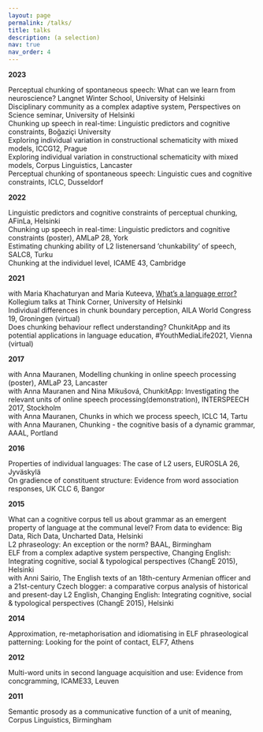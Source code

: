 ```yaml
---
layout: page
permalink: /talks/
title: talks
description: (a selection)
nav: true
nav_order: 4
---
```

<b>2023</b>

Perceptual chunking of spontaneous speech: What can we learn from neuroscience? Langnet Winter School, University of Helsinki <br>
Disciplinary community as a complex adaptive system, Perspectives on Science seminar, University of Helsinki<br>
Chunking up speech in real-time: Linguistic predictors and cognitive constraints, Boğaziçi University<br>
Exploring individual variation in constructional schematicity with mixed models, ICCG12, Prague <br>
Exploring individual variation in constructional schematicity with mixed models, Corpus Linguistics, Lancaster <br>
Perceptual chunking of spontaneous speech: Linguistic cues and cognitive constraints, ICLC, Dusseldorf<br>

<b>2022</b>

Linguistic predictors and cognitive constraints of perceptual chunking, AFinLa, Helsinki<br>
Chunking up speech in real-time: Linguistic predictors and cognitive constraints (poster), AMLaP 28, York<br>
Estimating chunking ability of L2 listenersand ’chunkability’ of speech, SALC8, Turku <br>
Chunking at the individuel level, ICAME 43, Cambridge<br>

<b>2021</b>

with Maria Khachaturyan and Maria Kuteeva, <a href="https://www.youtube.com/watch?v=axJmyCf4pms&t=3s"> What’s a language error?</a> Kollegium talks at Think Corner, University of Helsinki<br>
Individual differences in chunk boundary perception, AILA World Congress 19, Groningen (virtual)<br>
Does chunking behaviour reflect understanding? ChunkitApp and its potential applications in language education, #YouthMediaLife2021, Vienna (virtual)<br>

<b>2017</b>

with Anna Mauranen, Modelling chunking in online speech processing (poster), AMLaP 23, Lancaster<br>
with Anna Mauranen and Nina Mikušová, ChunkitApp: Investigating the relevant units of online speech processing(demonstration), INTERSPEECH 2017, Stockholm<br>
with Anna Mauranen, Chunks in which we process speech, ICLC 14, Tartu<br>
with Anna Mauranen, Chunking - the cognitive basis of a dynamic grammar, AAAL, Portland<br>

<b>2016</b>

Properties of individual languages: The case of L2 users, EUROSLA 26, Jyväskylä <br>
On gradience of constituent structure: Evidence from word association responses, UK CLC 6, Bangor<br>

<b>2015</b>

What can a cognitive corpus tell us about grammar as an emergent property of language at the communal level? From data to evidence: Big Data, Rich Data, Uncharted Data, Helsinki<br>
L2 phraseology: An exception or the norm? BAAL, Birmingham<br>
ELF from a complex adaptive system perspective, Changing English: Integrating cognitive, social & typological perspectives (ChangE 2015), Helsinki<br>
with Anni Sairio, The English texts of an 18th-century Armenian officer and a 21st-century Czech blogger: a comparative corpus analysis of historical and present-day L2 English, Changing English: Integrating cognitive, social & typological perspectives (ChangE 2015), Helsinki<br>

<b>2014</b>

Approximation, re-metaphorisation and idiomatising in ELF phraseological patterning:  Looking for the point of contact, ELF7, Athens<br>

<b>2012</b>

Multi-word units in second language acquisition and use: Evidence from concgramming, ICAME33, Leuven<br>

<b>2011</b>

Semantic prosody as a communicative function of a unit of meaning, Corpus Linguistics, Birmingham<br>
